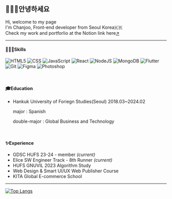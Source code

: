 <!--
- 🔭 I’m currently working on ...
- 🌱 I’m currently learning ...
- 👯 I’m looking to collaborate on ...
- 🤔 I’m looking for help with ...
- 💬 Ask me about ...
- 📫 How to reach me: ...
- 😄 Pronouns: ...
- ⚡ Fun fact: ...
-->
## 🙋🏻‍♀️안녕하세요
Hi, welcome to my page </br>
I'm Chanjoo, Front-end developer from Seoul Korea🇰🇷 </br>
Check my work and portforlio at the Notion link here[↗](https://www.notion.so/Career-c7d772d8bb5a4c43a7946938d92dae3e?pvs=4) </br>
***
#### 👩🏻‍💻Skills
![HTML5](https://img.shields.io/badge/-HTML5-F05032?style=for-the-badge&logo=html5&logoColor=ffffff)
![CSS](https://img.shields.io/badge/CSS3-007ACC?style=for-the-badge&logo=css3)
![JavaScript](https://img.shields.io/badge/-JavaScript-823F7DF1C?style=for-the-badge&logo=javascript&logoColor=000000&labe|Color=%23F7DF1C&color=%23FFCE5A)
![React](https://img.shields.io/badge/-React-61DBFB?style=for-the-badge&logo=react&logoColor=222222)
![NodeJS](https://img.shields.io/badge/node.js-6DA55F?style=for-the-badge&logo=node.js&logoColor=white)
![MongoDB](https://img.shields.io/badge/MongoDB-%234ea94b.svg?style=for-the-badge&logo=mongodb&logoColor=white)
![Flutter](https://img.shields.io/badge/-Flutter-027DFD?style=for-the-badge&logo=flutter)
![Git](https://img.shields.io/badge/-Git-F05032?style=for-the-badge&logo=git&logoColor=ffffff)
![Figma](https://img.shields.io/badge/-Figma-222222?style=for-the-badge&logo=figma)
![Photoshop](https://img.shields.io/badge/Adobe%20Ps-001E36?style=for-the-badge&logo=Adobe%20Photoshop&logoColor=31A8FF)

</br>

#### 🎓Education
- Hankuk University of Foriegn Studies(Seoul) 2018.03~2024.02 

  major : Spanish

  double-major : Global Business and Technology
</br>

#### ✨Experience
- GDSC HUFS 23-24 - member _(current)_
- Elice SW Engineer Track - 8th Runner _(current)_
- HUFS GNUVIL 2023 Algorithm Study
- Web Design & Smart UI/UX Web Publisher Course
- KITA Global E-commerce School

***
[![Top Langs](https://github-readme-stats.vercel.app/api/top-langs/?username=ElvaCJ&langs_count=10&layout=compact&theme=dark)](https://github.com/ElvaCJ)
